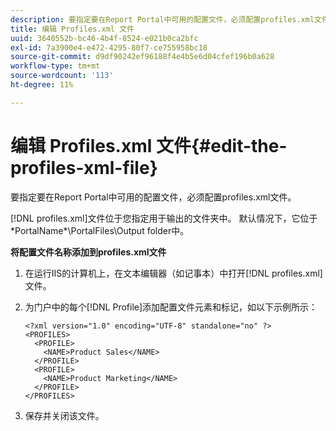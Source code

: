 ```yaml
---
description: 要指定要在Report Portal中可用的配置文件，必须配置profiles.xml文件。
title: 编辑 Profiles.xml 文件
uuid: 3640552b-bc46-4b4f-8524-e021b0ca2bfc
exl-id: 7a3900e4-e472-4295-80f7-ce755958bc18
source-git-commit: d9df90242ef96188f4e4b5e6d04cfef196b0a628
workflow-type: tm+mt
source-wordcount: '113'
ht-degree: 11%

---
```


# 编辑 Profiles.xml 文件{#edit-the-profiles-xml-file}

要指定要在Report Portal中可用的配置文件，必须配置profiles.xml文件。

[!DNL profiles.xml]文件位于您指定用于输出的文件夹中。 默认情况下，它位于\*PortalName*\PortalFiles\Output folder中。

**将配置文件名称添加到profiles.xml文件**

1. 在运行IIS的计算机上，在文本编辑器（如记事本）中打开[!DNL profiles.xml]文件。
1. 为门户中的每个[!DNL Profile]添加配置文件元素和标记，如以下示例所示：

   ```
   <?xml version="1.0" encoding="UTF-8" standalone="no" ?>
   <PROFILES>
     <PROFILE>
       <NAME>Product Sales</NAME>
     </PROFILE>
     <PROFILE>
       <NAME>Product Marketing</NAME>
     </PROFILE>
   </PROFILES>
   ```

1. 保存并关闭该文件。
